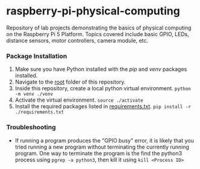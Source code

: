 # raspberry-pi-physical-computing
Repository of lab projects demonstrating the basics of physical computing on the Raspberry Pi 5 Platform. Topics covered include basic GPIO, LEDs, distance sensors, motor controllers, camera module, etc.

### Package Installation
1. Make sure you have Python installed with the *pip* and *venv* packages installed.
2. Navigate to the [root](./) folder of this repository.
3. Inside this repository, create a local python virtual environment. `python -m venv ./venv`
4. Activate the virtual environment. `source ./activate`
5. Install the required packages listed in [requirements.txt](./requirements.txt). `pip install -r ./requirements.txt`

### Troubleshooting
* If running a program produces the "GPIO busy" error, it is likely that you tried running a new program without terminating the currently running program. One way to terminate the program is the find the python3 process using `pgrep -a python3`, then kill it using `kill <Process ID>`

